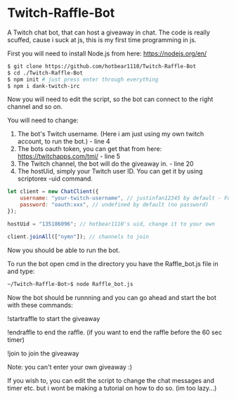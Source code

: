 # Twitch-Raffle-Bot
A Twitch chat bot, that can host a giveaway in chat.
The code is really scuffed, cause i suck at js, this is my first time programming in js.

First you will need to install Node.js from here: https://nodejs.org/en/

```sh
$ git clone https://github.com/hotbear1110/Twitch-Raffle-Bot
$ cd ./Twitch-Raffle-Bot
$ npm init # just press enter through everything
$ npm i dank-twitch-irc
```

Now you will need to edit the script, so the bot can connect to the right channel and so on.

You will need to change:
1. The bot's Twitch username. (Here i am just using my own twitch account, to run the bot.) - line 4
2. The bots oauth token, you can get that from here: https://twitchapps.com/tmi/ - line 5
3. The Twitch channel, the bot will do the giveaway in. - line 20
4. The hostUid, simply your Twitch user ID. You can get it by using scriptorex -uid command. 

```javascript
let client = new ChatClient({
	username: "your-twitch-username", // justinfan12345 by default - For anonymous chat connection
	password: "oauth:xxx", // undefined by default (no password)
});

hostUid = "135186096"; // hotbear1110's uid, change it to your own

client.joinAll(["nymn"]); // channels to join
```

Now you should be able to run the bot.

To run the bot open cmd in the directory you have the Raffle_bot.js file in and type:

```sh
~/Twitch-Raffle-Bot>$ node Raffle_bot.js 
```

Now the bot should be runnning and you can go ahead and start the bot with these commands:

!startraffle to start the giveaway

!endraffle to end the raffle. (if you want to end the raffle before the 60 sec timer)

!join to join the giveaway

Note: you can't enter your own giveaway :)

If you wish to, you can edit the script to change the chat messages and timer etc. but i wont be making a tutorial on how to do so. (im too lazy...)
